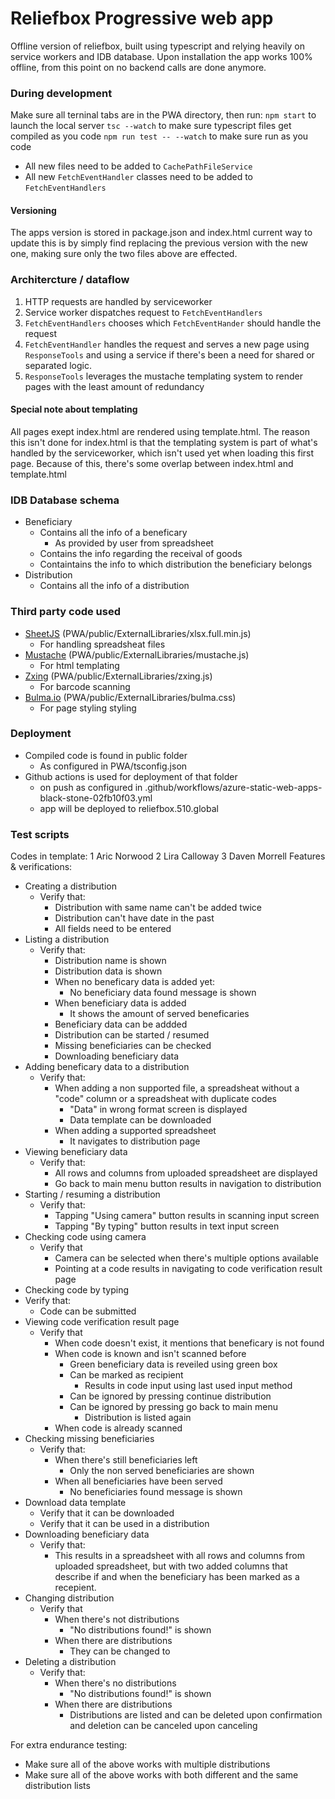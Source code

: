 # Reliefbox Progressive web app
Offline version of reliefbox, built using typescript and relying heavily on service workers and IDB database. Upon installation the app works 100% offline, from this point on no backend calls are done anymore.

### During development

Make sure all terninal tabs are in the PWA directory, then run:
`npm start` to launch the local server
`tsc --watch` to make sure typescript files get compiled as you code
`npm run test -- --watch` to make sure run as you code

* All new files need to be added to `CachePathFileService`
* All new `FetchEventHandler` classes need to be added to `FetchEventHandlers`

#### Versioning
The apps version is stored in package.json and index.html current way to update this is by simply find replacing the previous version with the new one, making sure only the two files above are effected.

### Architercture / dataflow

1. HTTP requests are handled by serviceworker
2. Service worker dispatches request to `FetchEventHandlers`
3. `FetchEventHandlers` chooses which `FetchEventHander` should handle the request
4. `FetchEventHandler` handles the request and serves a new page using `ResponseTools` and using a service if there's been a need for shared or separated logic.
5. `ResponseTools` leverages the mustache templating system to render pages with the least amount of redundancy

#### Special note about templating
All pages exept index.html are rendered using template.html. The reason this isn't done for index.html is that the templating system is part of what's handled by the serviceworker, which isn't used yet when loading this first page. Because of this, there's some overlap between index.html and template.html

### IDB Database schema

* Beneficiary
    * Contains all the info of a beneficary
      * As provided by user from spreadsheet
    * Contains the info regarding the receival of goods
    * Containtains the info to which distribution the beneficiary belongs
* Distribution
    * Contains all the info of a distribution

### Third party code used
* [SheetJS](https://sheetjs.com) (PWA/public/ExternalLibraries/xlsx.full.min.js)
  * For handling spreadsheat files
* [Mustache](https://github.com/janl/mustache.js/) (PWA/public/ExternalLibraries/mustache.js)
    * For html templating
* [Zxing](https://github.com/zxing-js/library) (PWA/public/ExternalLibraries/zxing.js)
  * For barcode scanning
* [Bulma.io](https://bulma.io) (PWA/public/ExternalLibraries/bulma.css)
  * For page styling styling

### Deployment
* Compiled code is found in public folder
  * As configured in PWA/tsconfig.json
* Github actions is used for deployment of that folder
  * on push as configured in .github/workflows/azure-static-web-apps-black-stone-02fb10f03.yml
  * app will be deployed to reliefbox.510.global


### Test scripts

Codes in template:
1 Aric Norwood
2 Lira Calloway
3 Daven Morrell
Features & verifications:
* Creating a distribution
  * Verify that:
    * Distribution with same name can't be added twice
    * Distribution can't have date in the past
    * All fields need to be entered
* Listing a distribution
  * Verify that:
    * Distribution name is shown
    * Distribution data is shown
    * When no beneficary data is added yet:
      * No beneficiary data found message is shown
    * When beneficiary data is added
      * It shows the amount of served beneficaries
    * Beneficiary data can be addded
    * Distribution can be started / resumed
    * Missing beneficiaries can be checked
    * Downloading beneficiary data
* Adding beneficary data to a distribution
  * Verify that:
    * When adding a non supported file, a spreadsheat without a "code" column or a spreadsheat with duplicate codes
      * "Data" in wrong format screen is displayed
      * Data template can be downloaded
    * When adding a supported spreadsheet
      * It navigates to distribution page
* Viewing beneficiary data
  * Verify that:
    * All rows and columns from uploaded spreadsheet are displayed
    * Go back to main menu button results in navigation to distribution
* Starting / resuming a distribution
  * Verify that:
     * Tapping "Using camera" button results in scanning input screen
     * Tapping "By typing" button results in text input screen
* Checking code using camera
  * Verify that
    * Camera can be selected when there's multiple options available
    * Pointing at a code results in navigating to code verification result page
* Checking code by typing
 * Verify that:  
    * Code can be submitted
* Viewing code verification result page
  * Verify that
    * When code doesn't exist, it mentions that beneficary is not found
    * When code is known and isn't scanned before
      * Green beneficiary data is reveiled using green box
      * Can be marked as recipient
        * Results in code input using last used input method
      * Can be ignored by pressing continue distribution
      * Can be ignored by pressing go back to main menu
        * Distribution is listed again
    * When code is already scanned
* Checking missing beneficiaries
  * Verify that:
    * When there's still beneficiaries left
      * Only the non served beneficiaries are shown
    * When all beneficiaries have been served
      * No beneficiaries found message is shown
* Download data template
  * Verify that it can be downloaded
  * Verify that it can be used in a distribution
* Downloading beneficiary data
  * Verify that:
    * This results in a spreadsheet with all rows and columns from uploaded spreadsheet, but with two added columns that describe if and when the beneficiary has been marked as a recepient.
* Changing distribution
  * Verify that
    * When there's not distributions
      * "No distributions found!" is shown
    * When there are distributions
      * They can be changed to
* Deleting a distribution
  * Verify that:
    * When there's no distributions
      * "No distributions found!" is shown
    * When there are distributions
      * Distributions are listed and can be deleted upon confirmation and deletion can be canceled upon canceling


For extra endurance testing:
* Make sure all of the above works with multiple distributions
* Make sure all of the above works with both different and the same distribution lists